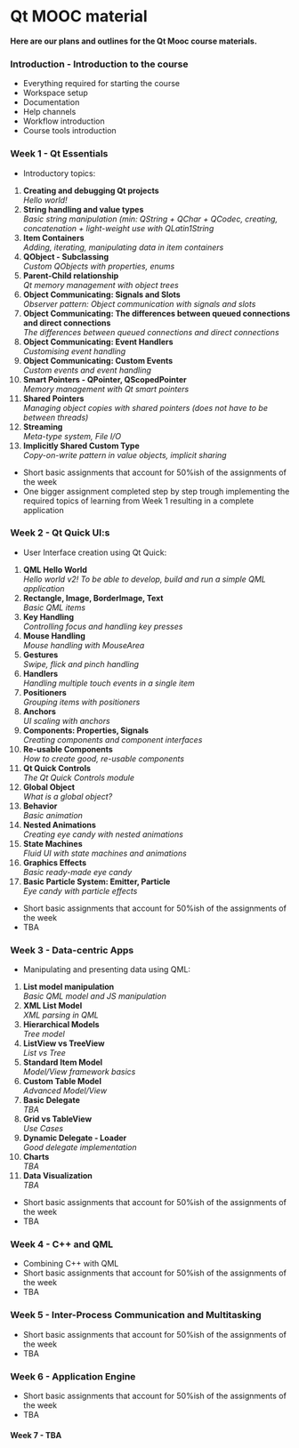 # Qt MOOC material

**Here are our plans and outlines for the Qt Mooc course materials.**  

### Introduction - Introduction to the course 
* Everything required for starting the course
* Workspace setup
* Documentation
* Help channels
* Workflow introduction
* Course tools introduction

### Week 1 - Qt Essentials  
* Introductory topics:

1. **Creating and debugging Qt projects**  
*Hello world!*  
2. **String handling and value types**  
*Basic string manipulation (min: QString + QChar + QCodec, creating, concatenation + light-weight use with QLatin1String*
3. **Item Containers**  
*Adding, iterating, manipulating data in item containers*
4. **QObject - Subclassing**  
*Custom QObjects with properties, enums*
5. **Parent-Child relationship**  
*Qt memory management with object trees*
6. **Object Communicating: Signals and Slots**  
*Observer pattern: Object communication with signals and slots*
7. **Object Communicating: The differences between queued connections and direct connections**  
*The differences between queued connections and direct connections*
8. **Object Communicating: Event Handlers**  
*Customising event handling*
9. **Object Communicating: Custom Events**  
*Custom events and event handling*
10. **Smart Pointers - QPointer, QScopedPointer**  
*Memory management with Qt smart pointers*
11. **Shared Pointers**  
*Managing object copies with shared pointers (does not have to be between threads)*
12. **Streaming**  
*Meta-type system, File I/O*
13. **Implicitly Shared Custom Type**  
*Copy-on-write pattern in value objects, implicit sharing*

* Short basic assignments that account for 50%ish of the assignments of the week
* One bigger assignment completed step by step trough implementing the required topics of learning from Week 1 resulting in a complete application

### Week 2 - Qt Quick UI:s  
* User Interface creation using Qt Quick:

1. **QML Hello World**  
*Hello world v2! To be able to develop, build and run a simple QML application*  
2. **Rectangle, Image, BorderImage, Text**  
*Basic QML items*
3. **Key Handling**  
*Controlling focus and handling key presses*
4. **Mouse Handling**  
*Mouse handling with MouseArea*
5. **Gestures**  
*Swipe, flick and pinch handling*
6. **Handlers**  
*Handling multiple touch events in a single item*
7. **Positioners**  
*Grouping items with positioners*
8. **Anchors**  
*UI scaling with anchors*
9. **Components: Properties, Signals**  
*Creating components and component interfaces*
10. **Re-usable Components**  
*How to create good, re-usable components*
11. **Qt Quick Controls**  
*The Qt Quick Controls module*
12. **Global Object**  
*What is a global object?*
13. **Behavior**  
*Basic animation*
14. **Nested Animations**  
*Creating eye candy with nested animations*
15. **State Machines**  
*Fluid UI with state machines and animations*
16. **Graphics Effects**  
*Basic ready-made eye candy*
17. **Basic Particle System: Emitter, Particle**  
*Eye candy with particle effects*

* Short basic assignments that account for 50%ish of the assignments of the week 
* TBA

### Week 3 - Data-centric Apps  
* Manipulating and presenting data using QML:

1. **List model manipulation**  
*Basic QML model and JS manipulation*  
2. **XML List Model**  
*XML parsing in QML*
3. **Hierarchical Models**  
*Tree model*
4. **ListView vs TreeView**  
*List vs Tree*
5. **Standard Item Model**  
*Model/View framework basics*
6. **Custom Table Model**  
*Advanced Model/View*
7. **Basic Delegate**  
*TBA*
8. **Grid vs TableView**  
*Use Cases*
9. **Dynamic Delegate - Loader**  
*Good delegate implementation*
10. **Charts**  
*TBA*
11. **Data Visualization**  
*TBA*

* Short basic assignments that account for 50%ish of the assignments of the week
* TBA

### Week 4 - C++ and QML  
* Combining C++ with QML
* Short basic assignments that account for 50%ish of the assignments of the week
* TBA

### Week 5 - Inter-Process Communication and Multitasking  

* Short basic assignments that account for 50%ish of the assignments of the week
* TBA

### Week 6 - Application Engine  

* Short basic assignments that account for 50%ish of the assignments of the week
* TBA

#### Week 7 - TBA  
